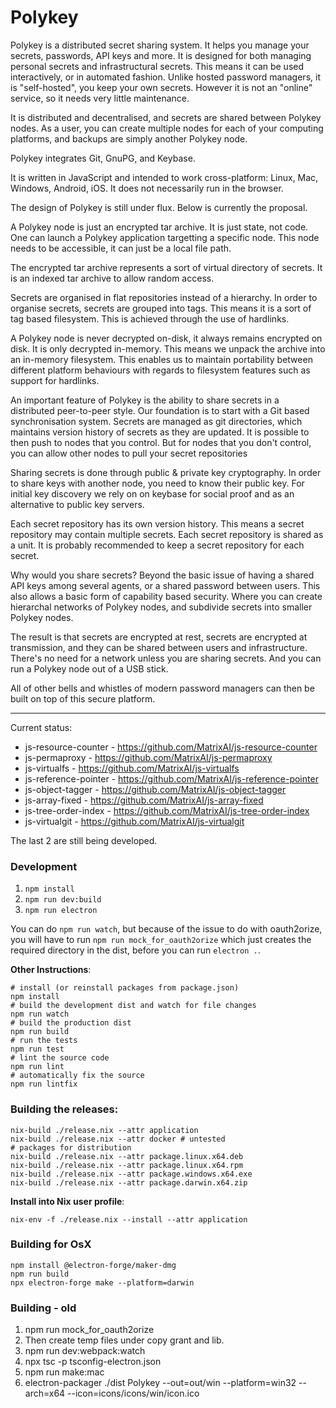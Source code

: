 # Polykey

Polykey is a distributed secret sharing system. It helps you manage your
secrets, passwords, API keys and more. It is designed for both managing
personal secrets and infrastructural secrets. This means it can be used
interactively, or in automated fashion. Unlike hosted password managers,
it is "self-hosted", you keep your own secrets. However it is not an
"online" service, so it needs very little maintenance.

It is distributed and decentralised, and secrets are shared between
Polykey nodes. As a user, you can create multiple nodes for each of your
computing platforms, and backups are simply another Polykey node.

Polykey integrates Git, GnuPG, and Keybase.

It is written in JavaScript and intended to work cross-platform: Linux,
Mac, Windows, Android, iOS. It does not necessarily run in the browser.

The design of Polykey is still under flux. Below is currently the
proposal.

A Polykey node is just an encrypted tar archive. It is just state, not
code. One can launch a Polykey application targetting a specific node.
This node needs to be accessible, it can just be a local file path.

The encrypted tar archive represents a sort of virtual directory of
secrets. It is an indexed tar archive to allow random access.

Secrets are organised in flat repositories instead of a hierarchy. In order
to organise secrets, secrets are grouped into tags. This means it is
a sort of tag based filesystem. This is achieved through the use of
hardlinks.

A Polykey node is never decrypted on-disk, it always remains encrypted
on disk. It is only decrypted in-memory. This means we unpack the
archive into an in-memory filesystem. This enables us to maintain
portability between different platform behaviours with regards to
filesystem features such as support for hardlinks.

An important feature of Polykey is the ability to share secrets in a
distributed peer-to-peer style. Our foundation is to start with
a Git based synchronisation system. Secrets are managed as git
directories, which maintains version history of secrets as they
are updated. It is possible to then push to nodes that you control.
But for nodes that you don't control, you can allow other nodes to
pull your secret repositories

Sharing secrets is done through public & private key cryptography.
In order to share keys with another node, you need to know their
public key. For initial key discovery we rely on on keybase for
social proof and as an alternative to public key servers.

Each secret repository has its own version history. This means a
secret repository may contain multiple secrets. Each secret repository
is shared as a unit. It is probably recommended to keep a secret
repository for each secret.

Why would you share secrets? Beyond the basic issue of having a shared
API keys among several agents, or a shared password between users.
This also allows a basic form of capability based security. Where you
can create hierarchal networks of Polykey nodes, and subdivide secrets
into smaller Polykey nodes.

The result is that secrets are encrypted at rest, secrets are encrypted
at transmission, and they can be shared between users and infrastructure.
There's no need for a network unless you are sharing secrets. And you can
run a Polykey node out of a USB stick.

All of other bells and whistles of modern password managers can then be
built on top of this secure platform.

---

Current status:

* js-resource-counter - https://github.com/MatrixAI/js-resource-counter
* js-permaproxy - https://github.com/MatrixAI/js-permaproxy
* js-virtualfs - https://github.com/MatrixAI/js-virtualfs
* js-reference-pointer - https://github.com/MatrixAI/js-reference-pointer
* js-object-tagger - https://github.com/MatrixAI/js-object-tagger
* js-array-fixed - https://github.com/MatrixAI/js-array-fixed
* js-tree-order-index - https://github.com/MatrixAI/js-tree-order-index
* js-virtualgit - https://github.com/MatrixAI/js-virtualgit

The last 2 are still being developed.


### Development
1. `npm install`
2. `npm run dev:build`
3. `npm run electron`

You can do `npm run watch`, but because of the issue to do with oauth2orize, you will have to run `npm run mock_for_oauth2orize` which just creates the required directory in the dist, before you can run `electron .`.

**Other Instructions**:
```
# install (or reinstall packages from package.json)
npm install
# build the development dist and watch for file changes
npm run watch
# build the production dist
npm run build
# run the tests
npm run test
# lint the source code
npm run lint
# automatically fix the source
npm run lintfix
```


### Building the releases:
```
nix-build ./release.nix --attr application
nix-build ./release.nix --attr docker # untested
# packages for distribution
nix-build ./release.nix --attr package.linux.x64.deb
nix-build ./release.nix --attr package.linux.x64.rpm
nix-build ./release.nix --attr package.windows.x64.exe
nix-build ./release.nix --attr package.darwin.x64.zip
```

**Install into Nix user profile**:
```
nix-env -f ./release.nix --install --attr application
```

### Building for OsX
```
npm install @electron-forge/maker-dmg
npm run build
npx electron-forge make --platform=darwin
```


### Building - old
1. npm run mock_for_oauth2orize
2. Then create temp files under copy grant and lib.
3. npm run dev:webpack:watch
4. npx tsc -p tsconfig-electron.json
5. npm run make:mac
6. electron-packager ./dist Polykey --out=out/win --platform=win32 --arch=x64 --icon=icons/icons/win/icon.ico
